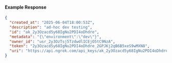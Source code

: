 <!-- Code generated for API Clients. DO NOT EDIT. -->

#### Example Response

```json
{
  "created_at": "2025-06-04T18:00:53Z",
  "description": "ad-hoc dev testing",
  "id": "ak_2y3Ozacd5y68IgNu2PDI4oDhdre",
  "metadata": "{\"environment\":\"dev\"}",
  "owner_id": "usr_2y3OzTsj5TzdwdlICEjO5tC9NzA",
  "token": "2y3Ozacd5y68IgNu2PDI4oDhdre_2GPJKj2qB6B5xeS9wMXN8",
  "uri": "https://api.ngrok.com/api_keys/ak_2y3Ozacd5y68IgNu2PDI4oDhdre"
}
```
